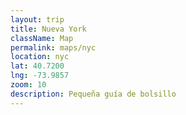 ```yaml
---
layout: trip
title: Nueva York
className: Map
permalink: maps/nyc
location: nyc
lat: 40.7200
lng: -73.9857
zoom: 10
description: Pequeña guía de bolsillo
---
```



